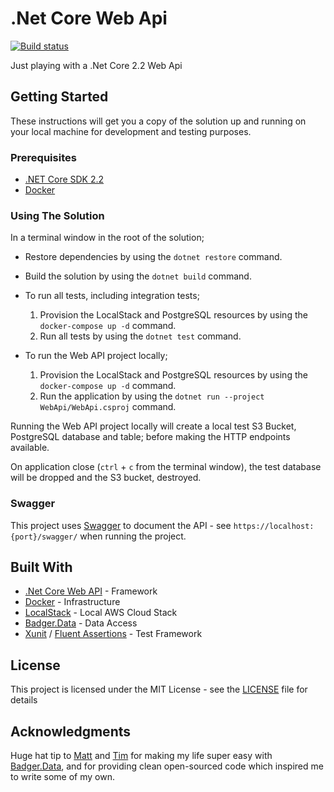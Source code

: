 # .Net Core Web Api

[![Build status](https://ci.appveyor.com/api/projects/status/rlou2yhasuj4h1tl/branch/master?svg=true)](https://ci.appveyor.com/project/Danny-UKDM/dotnetcore-webapi/branch/master)

Just playing with a .Net Core 2.2 Web Api

## Getting Started

These instructions will get you a copy of the solution up and running on your local machine for development and testing purposes.

### Prerequisites

* [.NET Core SDK 2.2](https://dotnet.microsoft.com/download/dotnet-core/2.2)
* [Docker](https://docs.docker.com/docker-for-windows/)

### Using The Solution

In a terminal window in the root of the solution;

* Restore dependencies by using the `dotnet restore` command.

* Build the solution by using the `dotnet build` command.

* To run all tests, including integration tests;

  1. Provision the LocalStack and PostgreSQL resources by using the `docker-compose up -d` command.
  2. Run all tests by using the `dotnet test` command.

* To run the Web API project locally;

  1. Provision the LocalStack and PostgreSQL resources by using the `docker-compose up -d` command.
  2. Run the application by using the `dotnet run --project WebApi/WebApi.csproj` command.

Running the Web API project locally will create a local test S3 Bucket, PostgreSQL database and table; before making the HTTP endpoints available.

On application close (`ctrl` + `c` from the terminal window), the test database will be dropped and the S3 bucket, destroyed.

### Swagger

This project uses [Swagger](https://github.com/domaindrivendev/Swashbuckle.AspNetCore) to document the API - see `https://localhost:{port}/swagger/` when running the project.

## Built With

* [.Net Core Web API](https://docs.microsoft.com/en-us/aspnet/core/web-api/) - Framework
* [Docker](https://docs.docker.com/docker-for-windows/) - Infrastructure
* [LocalStack](https://github.com/localstack/localstack) - Local AWS Cloud Stack
* [Badger.Data](https://github.com/timbarker/Badger.Data) - Data Access
* [Xunit](https://xunit.github.io/) / [Fluent Assertions](https://fluentassertions.com/) - Test Framework

## License

This project is licensed under the MIT License - see the [LICENSE](LICENSE) file for details

## Acknowledgments

Huge hat tip to [Matt](https://github.com/mholland) and [Tim](https://github.com/timbarker) for making my life super easy with [Badger.Data](https://github.com/timbarker/Badger.Data), and for providing clean open-sourced code which inspired me to write some of my own.
